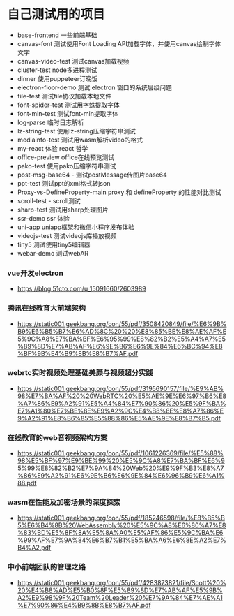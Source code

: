 # 自己测试用的项目

- base-frontend 一些前端基础
- canvas-font 测试使用Font Loading API加载字体，并使用canvas绘制字体文字
- canvas-video-test 测试canvas加载视频
- cluster-test node多进程测试
- dinner 使用puppeteer订晚饭
- electron-floor-demo 测试 electron 窗口的系统层级问题
- file-test 测试file协议加载本地文件
- font-spider-test 测试用字蛛提取字体
- font-min-test 测试font-min提取字体
- log-parse 临时日志解析
- lz-string-test 使用lz-string压缩字符串测试
- mediainfo-test 测试用wasm解析video的格式
- my-react 体验 react 哲学
- office-preview office在线预览测试
- pako-test 使用pako压缩字符串测试
- post-msg-base64 - 测试postMessage传图片base64
- ppt-test 测试ppt的xml格式转json
- Proxy-vs-DefineProperty-main proxy 和 defineProperty 的性能对比测试
- scroll-test - scroll测试
- sharp-test 测试用sharp处理图片
- ssr-demo ssr 体验
- uni-app uniapp框架和微信小程序发布体验
- videojs-test 测试videojs库播放视频
- tiny5 测试使用tiny5编辑器
- webar-demo 测试webAR

### vue开发electron 
- https://blog.51cto.com/u_15091660/2603989

### 腾讯在线教育大前端架构
- https://static001.geekbang.org/con/55/pdf/3508420849/file/%E6%9B%B9%E6%B5%B7%E6%AD%8C%20%20%E8%85%BE%E8%AE%AF%E5%9C%A8%E7%BA%BF%E6%95%99%E8%82%B2%E5%A4%A7%E5%89%8D%E7%AB%AF%E6%9E%B6%E6%9E%84%E6%BC%94%E8%BF%9B%E4%B9%8B%E8%B7%AF.pdf

### webrtc实时视频处理基础美颜与视频超分实践
- https://static001.geekbang.org/con/55/pdf/3195690157/file/%E9%AB%98%E7%BA%AF%20%20WebRTC%20%E5%AE%9E%E6%97%B6%E8%A7%86%E9%A2%91%E5%A4%84%E7%90%86%20%E5%9F%BA%E7%A1%80%E7%BE%8E%E9%A2%9C%E4%B8%8E%E8%A7%86%E9%A2%91%E8%B6%85%E5%88%86%E5%AE%9E%E8%B7%B5.pdf

### 在线教育的web音视频架构方案 
- https://static001.geekbang.org/con/55/pdf/1061226369/file/%E5%88%98%E5%BF%97%E9%BE%99%20%E5%9C%A8%E7%BA%BF%E6%95%99%E8%82%B2%E7%9A%84%20Web%20%E9%9F%B3%E8%A7%86%E9%A2%91%E6%9E%B6%E6%9E%84%E6%96%B9%E6%A1%88.pdf

### wasm在性能及加密场景的深度探索
- https://static001.geekbang.org/con/55/pdf/185246598/file/%E8%B5%B5%E6%B4%8B%20WebAssembly%20%E5%9C%A8%E6%80%A7%E8%83%BD%E5%8F%8A%E5%8A%A0%E5%AF%86%E5%9C%BA%E6%99%AF%E7%9A%84%E6%B7%B1%E5%BA%A6%E6%8E%A2%E7%B4%A2.pdf

### 中小前端团队的管理之路
- https://static001.geekbang.org/con/55/pdf/4283873821/file/Scott%20%20%E4%B8%AD%E5%B0%8F%E5%89%8D%E7%AB%AF%E5%9B%A2%E9%98%9F%20Team%20Leader%20%E7%9A%84%E7%AE%A1%E7%90%86%E4%B9%8B%E8%B7%AF.pdf